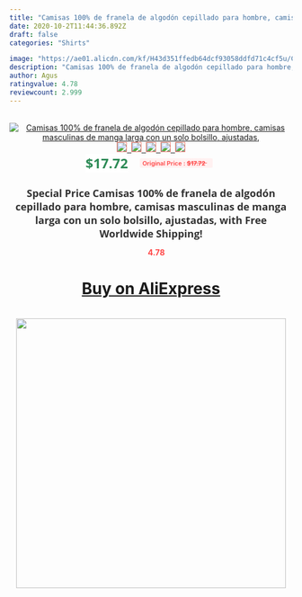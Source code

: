 ```yaml
---
title: "Camisas 100% de franela de algodón cepillado para hombre, camisas masculinas de manga larga con un solo bolsillo, ajustadas,"
date: 2020-10-2T11:44:36.892Z
draft: false
categories: "Shirts"

image: "https://ae01.alicdn.com/kf/H43d351ffedb64dcf93058ddfd71c4cf5u/Camisas-100-de-franela-de-algodón-cepillado-para-hombre-camisas-masculinas-de-manga-larga-con-un.jpg"
description: "Camisas 100% de franela de algodón cepillado para hombre, camisas masculinas de manga larga con un solo bolsillo, ajustadas,"
author: Agus
ratingvalue: 4.78
reviewcount: 2.999
---
```

<br>
<div style="text-align: center;">
<a href="https://s.click.aliexpress.com/e/_AlkPEN" target="_blank" rel="nofollow noopener noreferrer"><img alt="Camisas 100% de franela de algodón cepillado para hombre, camisas masculinas de manga larga con un solo bolsillo, ajustadas," class="magnifier-image" src="https://ae01.alicdn.com/kf/H43d351ffedb64dcf93058ddfd71c4cf5u/Camisas-100-de-franela-de-algodón-cepillado-para-hombre-camisas-masculinas-de-manga-larga-con-un.jpg_640x640.jpg">
<br>
<img style="border:1px solid salmon" src="https://ae01.alicdn.com/kf/H43d351ffedb64dcf93058ddfd71c4cf5u/Camisas-100-de-franela-de-algodón-cepillado-para-hombre-camisas-masculinas-de-manga-larga-con-un.jpg_120x120.jpg">&nbsp;&nbsp;<img style="border:1px solid salmon" src="https://ae01.alicdn.com/kf/H04cc65f3ccb5408bb930ddb24356a6fdm/Camisas-100-de-franela-de-algodón-cepillado-para-hombre-camisas-masculinas-de-manga-larga-con-un.jpg_120x120.jpg">&nbsp;&nbsp;<img style="border:1px solid salmon" src="https://ae01.alicdn.com/kf/Hff65d06f7aa24e96be4fdda62ae197bcf/Camisas-100-de-franela-de-algodón-cepillado-para-hombre-camisas-masculinas-de-manga-larga-con-un.jpg_120x120.jpg">&nbsp;&nbsp;<img style="border:1px solid salmon" src="https://ae01.alicdn.com/kf/H52947d2064874dc9b4dc41fe554c254f7/Camisas-100-de-franela-de-algodón-cepillado-para-hombre-camisas-masculinas-de-manga-larga-con-un.jpg_120x120.jpg">&nbsp;&nbsp;<img style="border:1px solid salmon" src="https://ae01.alicdn.com/kf/H9be52c100bb045bdb71d381cda080da7H/Camisas-100-de-franela-de-algodón-cepillado-para-hombre-camisas-masculinas-de-manga-larga-con-un.jpg_120x120.jpg"></a></div><br0>
<div style="text-align: center;"><span style="background-color: white; border: 0px; box-sizing: border-box; color: seagreen; display: inline-block; font-family: &quot;open sans&quot; , &quot;arial&quot; , &quot;helvetica&quot; , sans-serif , &quot;heiti&quot;; font-size: 24px; font-stretch: inherit; font-weight: 700; line-height: inherit; margin: 0px 10px 0px 0px; padding: 0px; vertical-align: middle;">$17.72 </span>
<span style="background: rgb(255 , 241 , 241); border-radius: 3px; border: 0px; box-sizing: border-box; color: #ff4747; display: inline-block; font-family: inherit; font-size: 12px; font-stretch: inherit; font-style: inherit; font-variant: inherit; font-weight: 600; line-height: inherit; margin: 0px; padding: 2px 5px; transform: scale(0.9); vertical-align: middle;">Original Price : <b style="text-decoration: line-through;">$17.72 </b> &nbsp;&nbsp;</span></div>
<h1 style="color: #333333; display: inline-block; font-family: &quot;open sans&quot; , &quot;arial&quot; , &quot;helvetica&quot; , sans-serif , &quot;heiti&quot;; font-size: 18px; font-stretch: inherit; font-weight: 700; text-align: center;">Special Price Camisas 100% de franela de algodón cepillado para hombre, camisas masculinas de manga larga con un solo bolsillo, ajustadas, with Free Worldwide Shipping!</h1>
<div style="color: #ff4747; text-align: center;">
<img src="https://4.bp.blogspot.com/-M0ZcTcb-5uY/XleCXlxnR4I/AAAAAAAAAEc/OrjgMkXV1oMQFaCRZj5HQwOCBcu3w1FegCPcBGAYYCw/s1600/star.png" style="height: 15px;">&nbsp;<b>4.78</b></div>
<div class="button_cont" align="center"><a class="buynow_a" href="https://s.click.aliexpress.com/e/_AlkPEN" target="_blank" rel="nofollow noopener noreferrer"><H1>Buy on AliExpress</H1></a></div><br>
<div class="separator" style="clear: both; text-align: center;">
<img src="https://lh3.googleusercontent.com/-pTy5HemUv9M/XlePHvY0dAI/AAAAAAAAAE4/0nX5iRUoIWY8eMW9Dpxeirr157OZliDIgCLcBGAsYHQ/s1600/badge.gif" width="480">
</div>
